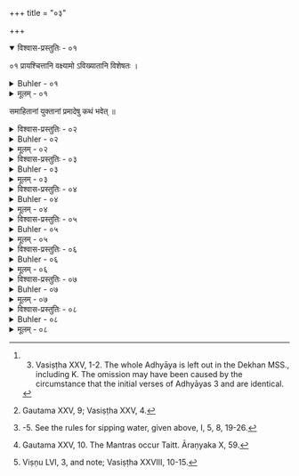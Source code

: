 +++
title = "०३"

+++
<details open><summary>विश्वास-प्रस्तुतिः - ०१</summary>

०१  प्रायश्चित्तानि वक्ष्यामो ऽविख्यातानि विशेषतः ।  
</details>

<details><summary>Buhler - ०१</summary>

1. We will explain the (secret) penances which are not prescribed (by others, but by the offender himself, and) particularly what shall be done in (case) faults (have been committed) by men who, with concentrated minds, (are) intent (on the performance of their duties). [^1] 


[^1]:  3. Vasiṣṭha XXV, 1-2. The whole Adhyāya is left out in the Dekhan MSS., including K. The omission may have been caused by the circumstance that the initial verses of Adhyāyas 3 and are identical.
</details>

<details><summary>मूलम् - ०१</summary>

०१  प्रायश्चित्तानि वक्ष्यामो ऽविख्यातानि विशेषतः ।  
</details>

समाहितानां युक्तानां प्रमादेषु कथं भवेत् ॥

<details><summary>विश्वास-प्रस्तुतिः - ०२</summary>

०२  ओंपूर्वाभिर् व्याहृतिभिः सर्वाभिः सर्वपातकेष्व् आचामेत् ॥
</details>

<details><summary>Buhler - ०२</summary>

2. (Such a man) may sip water, (in order to atone) for all mortal sins, reciting the syllable Om and all the Vyāhṛtis. [^2] 


[^2]:  Gautama XXV, 9; Vasiṣṭha XXV, 4.
</details>

<details><summary>मूलम् - ०२</summary>

०२  ओंपूर्वाभिर् व्याहृतिभिः सर्वाभिः सर्वपातकेष्व् आचामेत् ॥
</details>

<details><summary>विश्वास-प्रस्तुतिः - ०३</summary>

०३  यत् प्रथमम् आचामति तेन र्ग्वेदं प्रीणाति यद् द्वितीयं तेनयजुर्वेदं यत् तृतीयं तेन सामवेदम् ॥
</details>

<details><summary>Buhler - ०३</summary>

3. When he sips water the first time, he gladdens the Rig-veda, the second time the Yajur-veda, the third time the Sāma-veda. [^3] 


[^3]:  -5. See the rules for sipping water, given above, I, 5, 8, 19-26.
</details>

<details><summary>मूलम् - ०३</summary>

०३  यत् प्रथमम् आचामति तेन र्ग्वेदं प्रीणाति यद् द्वितीयं तेनयजुर्वेदं यत् तृतीयं तेन सामवेदम् ॥
</details>

<details><summary>विश्वास-प्रस्तुतिः - ०४</summary>

०४  यत् प्रथमं परिमार्ष्टि तेनाथर्ववेदं यद् द्वितीयंतेनेतिहासपुराणम् ॥
</details>

<details><summary>Buhler - ०४</summary>

4. When he wipes (his lips) the first time, he gladdens the Atharva-veda, the second time the Itihāsas and Purāṇas.
</details>

<details><summary>मूलम् - ०४</summary>

०४  यत् प्रथमं परिमार्ष्टि तेनाथर्ववेदं यद् द्वितीयंतेनेतिहासपुराणम् ॥
</details>

<details><summary>विश्वास-प्रस्तुतिः - ०५</summary>

०५  यत् सव्यं पाणिं प्रोक्षति पादौ शिरो हृदयं नासिके चक्षुषीश्रोत्रे नाभिं चोपस्पृशति तेनौषधिवनस्पतयः सर्वाश् च देवताःप्रीणाति । तस्माद् आचमनाद् एव सर्वस्मात् पापात् प्रमुच्यते ॥
</details>

<details><summary>Buhler - ०५</summary>

5. When he sprinkles water on the right hand, the feet, the head, the heart, the nostrils, the eyes, the ears, and the navel, he gladdens the trees and herbs and all deities. Therefore he is freed from all sin by sipping water.
</details>

<details><summary>मूलम् - ०५</summary>

०५  यत् सव्यं पाणिं प्रोक्षति पादौ शिरो हृदयं नासिके चक्षुषीश्रोत्रे नाभिं चोपस्पृशति तेनौषधिवनस्पतयः सर्वाश् च देवताःप्रीणाति । तस्माद् आचमनाद् एव सर्वस्मात् पापात् प्रमुच्यते ॥
</details>

<details><summary>विश्वास-प्रस्तुतिः - ०६</summary>

०६  अष्टौ वा समिध आदध्यात् । देवकृतस्यैनसो ऽवयजनम् असि स्वाहा । मनुष्यकृतस्यैनसो ऽवयजनम् असि स्वाहा । पितृकृतस्यैनसो ऽवयजनम् असि स्वाहा । आत्मकृतस्यैनसो ऽवयजनमसि स्वाहा । यद् दिवा च नक्तं चैनश् चकृम तस्यावयजनम् असिस्वाहा । यत् स्वपन्तश् च जाग्रतश् चैनश् चकृम तस्यावयजनम् असिस्वाहा । यद् विद्वांसश् चाविद्वांसश् चैनश् चकृम तस्यावयजनमसि स्वाहा । एनस एनसो ऽवयजनम् असि स्वाहेति ॥
</details>

<details><summary>Buhler - ०६</summary>

6. Or let him offer in the fire eight pieces of sacred fuel, reciting (the following) eight (texts): 'Thou art the expiation of sin committed by the gods, Svāhā;' 'Thou art the expiation of sin committed by men, Svāhā;' 'Thou art the expiation of sin committed by the manes, Svāhā;' 'Thou art the expiation of sin committed by myself, Svāhā;' 'Thou art the expiation of the sift which we have committed either by day or by night, Svāhā;" Thou art the expiation of the sin which we have committed either sleeping or waking, Svāhā;' 'Thou art the expiation of the sin which we have committed either intentionally or unintentionally, Svāhā;' Thou art the expiation of every sin, Svāhā.' [^4] 


[^4]:  Gautama XXV, 10. The Mantras occur Taitt. Āraṇyaka X, 59.
</details>

<details><summary>मूलम् - ०६</summary>

०६  अष्टौ वा समिध आदध्यात् । देवकृतस्यैनसो ऽवयजनम् असि स्वाहा । मनुष्यकृतस्यैनसो ऽवयजनम् असि स्वाहा । पितृकृतस्यैनसो ऽवयजनम् असि स्वाहा । आत्मकृतस्यैनसो ऽवयजनमसि स्वाहा । यद् दिवा च नक्तं चैनश् चकृम तस्यावयजनम् असिस्वाहा । यत् स्वपन्तश् च जाग्रतश् चैनश् चकृम तस्यावयजनम् असिस्वाहा । यद् विद्वांसश् चाविद्वांसश् चैनश् चकृम तस्यावयजनमसि स्वाहा । एनस एनसो ऽवयजनम् असि स्वाहेति ॥
</details>

<details><summary>विश्वास-प्रस्तुतिः - ०७</summary>

०७  एतैर् अष्टाभिर् हुत्वा सर्वस्मात् पापात् प्रमुच्यते ॥
</details>

<details><summary>Buhler - ०७</summary>

7. When he has offered (these eight oblations) he will be freed from all guilt.
</details>

<details><summary>मूलम् - ०७</summary>

०७  एतैर् अष्टाभिर् हुत्वा सर्वस्मात् पापात् प्रमुच्यते ॥
</details>

<details><summary>विश्वास-प्रस्तुतिः - ०८</summary>

०८  अथाप्य् उदाहरन्ति ।  
अघमर्षणं देवकृतं शुद्धवत्यस् तरत्समाः ।  
कूश्माण्ड्यः पावमान्यश् च विरजा मृत्युलाङ्गलम् ।  
दुर्गा व्याहृतयो रुद्रा महादोषविनाशनाः ॥  
महादोषविनाशना इति ॥
</details>

<details><summary>Buhler - ०८</summary>

8. Now they quote also (the following verse): 'The Aghamarshaṇa, the Devakṛta, the Suddhavatīs, the Taratsamās, the Kūṣmāṇḍīs, the Pāvamānīs, the Virājās, the Mṛtyulāṅgala, the Durgā (Sāvitrī), the Vyāhṛtis, and the Rudras (are texts) which are very efficacious for effacing sin.' [^5] 


[^5]:  Viṣṇu LVI, 3, and note; Vasiṣṭha XXVIII, 10-15.
</details>

<details><summary>मूलम् - ०८</summary>

०८  अथाप्य् उदाहरन्ति ।  
अघमर्षणं देवकृतं शुद्धवत्यस् तरत्समाः ।  
कूश्माण्ड्यः पावमान्यश् च विरजा मृत्युलाङ्गलम् ।  
दुर्गा व्याहृतयो रुद्रा महादोषविनाशनाः ॥  
महादोषविनाशना इति ॥
</details>
